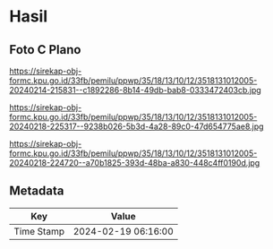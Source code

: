 # Hasil

## Foto C Plano

https://sirekap-obj-formc.kpu.go.id/33fb/pemilu/ppwp/35/18/13/10/12/3518131012005-20240214-215831--c1892286-8b14-49db-bab8-0333472403cb.jpg

https://sirekap-obj-formc.kpu.go.id/33fb/pemilu/ppwp/35/18/13/10/12/3518131012005-20240218-225317--9238b026-5b3d-4a28-89c0-47d654775ae8.jpg

https://sirekap-obj-formc.kpu.go.id/33fb/pemilu/ppwp/35/18/13/10/12/3518131012005-20240218-224720--a70b1825-393d-48ba-a830-448c4ff0190d.jpg


## Metadata

| Key        | Value               |
| ---------- | ------------------- |
| Time Stamp | 2024-02-19 06:16:00 |



